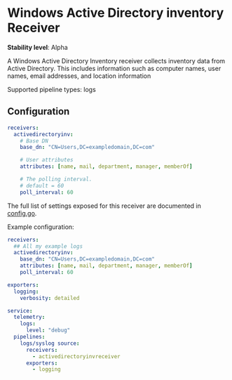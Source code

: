 # Windows Active Directory inventory Receiver

**Stability level**: Alpha

A Windows Active Directory Inventory receiver collects inventory data from Active Directory. This includes information such as computer names, user names, email addresses, and location information

Supported pipeline types: logs

## Configuration

```yaml
receivers:
  activedirectoryinv:
    # Base DN
    base_dn: "CN=Users,DC=exampledomain,DC=com"

    # User attributes
    attributes: [name, mail, department, manager, memberOf]

    # The polling interval.
    # default = 60
    poll_interval: 60
```

The full list of settings exposed for this receiver are documented in
[config.go](./config.go).

Example configuration:

```yaml
receivers:
  ## All my example logs
  activedirectoryinv:
    base_dn: "CN=Users,DC=exampledomain,DC=com"
    attributes: [name, mail, department, manager, memberOf]
    poll_interval: 60

exporters:
  logging:
    verbosity: detailed

service:
  telemetry:
    logs:
      level: "debug"
  pipelines:
    logs/syslog source:
      receivers:
        - activedirectoryinvreceiver
      exporters:
        - logging
```
